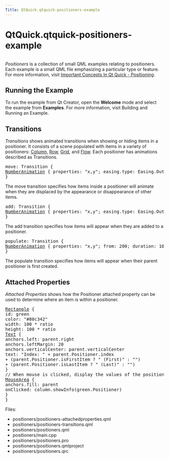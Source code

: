 ```yaml
---
Title: QtQuick.qtquick-positioners-example
---
```


# QtQuick.qtquick-positioners-example

<span class="subtitle"></span>
<!-- $$$positioners-description -->
<p class="centerAlign"><img src="https://developer.ubuntu.com/static/devportal_uploaded/036edba5-568b-4c77-9de3-92587c537222-../qtquick-positioners-example/images/qml-positioners-example.png" alt="" /></p><p><i>Positioners</i> is a collection of small QML examples relating to positioners. Each example is a small QML file emphasizing a particular type or feature. For more information, visit <a href="QtQuick.qtquick-positioning-topic.md">Important Concepts In Qt Quick - Positioning</a>.</p>
<h2 id="running-the-example">Running the Example</h2>
<p>To run the example from Qt Creator, open the <b>Welcome</b> mode and select the example from <b>Examples</b>. For more information, visit Building and Running an Example.</p>
<h2 id="transitions">Transitions</h2>
<p><i>Transitions</i> shows animated transitions when showing or hiding items in a positioner. It consists of a scene populated with items in a variety of positioners: <a href="QtQuick.qtquick-positioning-layouts.md#column">Column</a>, <a href="QtQuick.qtquick-positioning-layouts.md#row">Row</a>, <a href="QtQuick.qtquick-positioning-layouts.md#grid">Grid</a>, and <a href="QtQuick.qtquick-positioning-layouts.md#flow">Flow</a>. Each positioner has animations described as Transitions.</p>
<pre class="qml"><span class="name">move</span>: <span class="name">Transition</span> {
<span class="type"><a href="QtQuick.NumberAnimation.md">NumberAnimation</a></span> { <span class="name">properties</span>: <span class="string">&quot;x,y&quot;</span>; <span class="name">easing</span>.type: <span class="name">Easing</span>.<span class="name">OutBounce</span> }
}</pre>
<p>The move transition specifies how items inside a positioner will animate when they are displaced by the appearance or disappearance of other items.</p>
<pre class="qml"><span class="name">add</span>: <span class="name">Transition</span> {
<span class="type"><a href="QtQuick.NumberAnimation.md">NumberAnimation</a></span> { <span class="name">properties</span>: <span class="string">&quot;x,y&quot;</span>; <span class="name">easing</span>.type: <span class="name">Easing</span>.<span class="name">OutBounce</span> }
}</pre>
<p>The add transition specifies how items will appear when they are added to a positioner.</p>
<pre class="qml"><span class="name">populate</span>: <span class="name">Transition</span> {
<span class="type"><a href="QtQuick.NumberAnimation.md">NumberAnimation</a></span> { <span class="name">properties</span>: <span class="string">&quot;x,y&quot;</span>; <span class="name">from</span>: <span class="number">200</span>; <span class="name">duration</span>: <span class="number">100</span>; <span class="name">easing</span>.type: <span class="name">Easing</span>.<span class="name">OutBounce</span> }
}</pre>
<p>The populate transition specifies how items will appear when their parent positioner is first created.</p>
<h2 id="attached-properties">Attached Properties</h2>
<p><i>Attached Properties</i> shows how the Positioner attached property can be used to determine where an item is within a positioner.</p>
<pre class="qml"><span class="type"><a href="QtQuick.Rectangle.md">Rectangle</a></span> {
<span class="name">id</span>: <span class="name">green</span>
<span class="name">color</span>: <span class="string">&quot;#80c342&quot;</span>
<span class="name">width</span>: <span class="number">100</span> <span class="operator">*</span> <span class="name">ratio</span>
<span class="name">height</span>: <span class="number">100</span> <span class="operator">*</span> <span class="name">ratio</span>
<span class="type"><a href="QtQuick.Text.md">Text</a></span> {
<span class="name">anchors</span>.left: <span class="name">parent</span>.<span class="name">right</span>
<span class="name">anchors</span>.leftMargin: <span class="number">20</span>
<span class="name">anchors</span>.verticalCenter: <span class="name">parent</span>.<span class="name">verticalCenter</span>
<span class="name">text</span>: <span class="string">&quot;Index: &quot;</span> <span class="operator">+</span> <span class="name">parent</span>.<span class="name">Positioner</span>.<span class="name">index</span>
<span class="operator">+</span> (<span class="name">parent</span>.<span class="name">Positioner</span>.<span class="name">isFirstItem</span> ? <span class="string">&quot; (First)&quot;</span> : <span class="string">&quot;&quot;</span>)
<span class="operator">+</span> (<span class="name">parent</span>.<span class="name">Positioner</span>.<span class="name">isLastItem</span> ? <span class="string">&quot; (Last)&quot;</span> : <span class="string">&quot;&quot;</span>)
}
<span class="comment">// When mouse is clicked, display the values of the positioner</span>
<span class="type"><a href="QtQuick.MouseArea.md">MouseArea</a></span> {
<span class="name">anchors</span>.fill: <span class="name">parent</span>
<span class="name">onClicked</span>: <span class="name">column</span>.<span class="name">showInfo</span>(<span class="name">green</span>.<span class="name">Positioner</span>)
}
}</pre>
<p>Files:</p>
<ul>
<li>positioners/positioners-attachedproperties.qml</li>
<li>positioners/positioners-transitions.qml</li>
<li>positioners/positioners.qml</li>
<li>positioners/main.cpp</li>
<li>positioners/positioners.pro</li>
<li>positioners/positioners.qmlproject</li>
<li>positioners/positioners.qrc</li>
</ul>
<!-- @@@positioners -->
